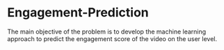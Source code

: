 # Engagement-Prediction
The main objective of the problem is to develop the machine learning approach to predict the engagement score of the video on the user level.

